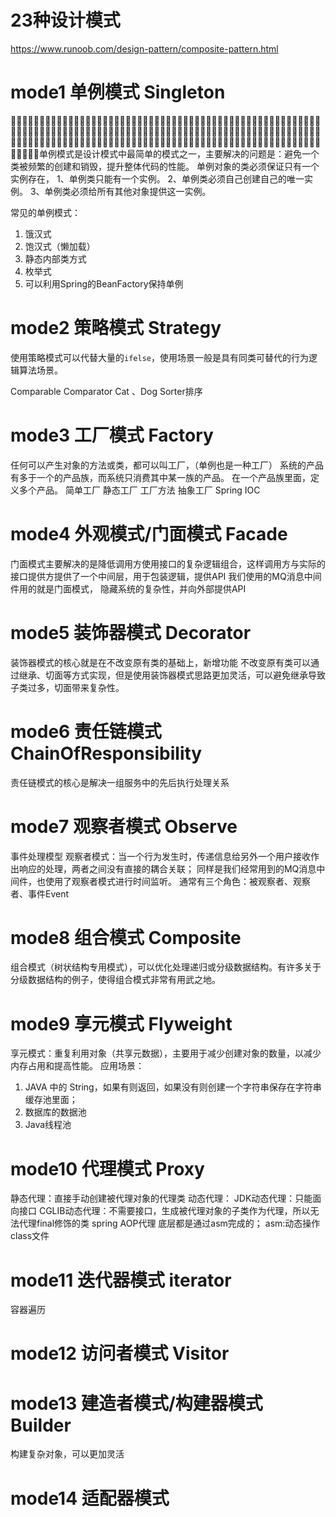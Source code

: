 <h1>23种设计模式</h1>

https://www.runoob.com/design-pattern/composite-pattern.html

# mode1 单例模式 Singleton
􏰃􏰄􏰅􏰆􏱐􏲎􏴂􏱆􏴃􏰇􏰐􏰑􏰒􏰌􏴄􏰃􏰋􏰅􏰆􏰼􏰎􏰃􏰄􏰅􏰆􏱐􏲎􏴂􏱆􏴃􏰇􏰐􏰑􏰒􏰌􏴄􏰃􏰋􏰅􏰆􏰼􏰎􏰃􏰄􏰅􏰆􏱐􏲎􏴂􏱆􏴃􏰇􏰐􏰑􏰒􏰌􏴄􏰃􏰋􏰅􏰆􏰼􏰎􏰃􏰄􏰅􏰆􏱐􏲎􏴂􏱆􏴃􏰇􏰐􏰑􏰒􏰌􏴄􏰃􏰋􏰅􏰆􏰼􏰎􏰃􏰄􏰅􏰆􏱐􏲎􏴂􏱆􏴃􏰇􏰐􏰑􏰒􏰌􏴄􏰃􏰋􏰅􏰆􏰼􏰎􏰃􏰄􏰅􏰆􏱐􏲎􏴂􏱆􏴃􏰇􏰐􏰑􏰒􏰌􏴄􏰃􏰋􏰅􏰆􏰼􏰎􏰃􏰄􏰅􏰆􏱐􏲎􏴂􏱆􏴃􏰇􏰐􏰑􏰒􏰌􏴄􏰃􏰋􏰅􏰆􏰼􏰎􏰃􏰄􏰅􏰆􏱐􏲎􏴂􏱆􏴃􏰇􏰐􏰑􏰒􏰌􏴄􏰃􏰋􏰅􏰆􏰼单例模式是设计模式中最简单的模式之一，主要解决的问题是：避免一个类被频繁的创建和销毁，提升整体代码的性能。
单例对象的类必须保证只有一个实例存在，
1、单例类只能有一个实例。
2、单例类必须自己创建自己的唯一实例。
3、单例类必须给所有其他对象提供这一实例。

常见的单例模式：
1. 饿汉式
2. 饱汉式（懒加载）
3. 静态内部类方式
4. 枚举式
5. 可以利用Spring的BeanFactory保持单例

# mode2 策略模式 Strategy
使用策略模式可以代替大量的`ifelse`，使用场景一般是具有同类可替代的行为逻辑算法场景。

Comparable
Comparator
Cat 、Dog
Sorter排序
# mode3 工厂模式 Factory 
任何可以产生对象的方法或类，都可以叫工厂，（单例也是一种工厂）
系统的产品有多于一个的产品族，而系统只消费其中某一族的产品。
在一个产品族里面，定义多个产品。
简单工厂
静态工厂
工厂方法
抽象工厂
Spring IOC


# mode4 外观模式/门面模式 Facade
门面模式主要解决的是降低调用方使用接口的复杂逻辑组合，这样调用方与实际的接口提供方提供了一个中间层，用于包装逻辑，提供API
我们使用的MQ消息中间件用的就是门面模式，
隐藏系统的复杂性，并向外部提供API

# mode5 装饰器模式 Decorator

装饰器模式的核心就是在不改变原有类的基础上，新增功能
不改变原有类可以通过继承、切面等方式实现，但是使用装饰器模式思路更加灵活，可以避免继承导致子类过多，切面带来复杂性。

# mode6 责任链模式  ChainOfResponsibility
责任链模式的核心是解决一组服务中的先后执行处理关系

# mode7 观察者模式 Observe
事件处理模型
观察者模式：当一个行为发生时，传递信息给另外一个用户接收作出响应的处理，两者之间没有直接的耦合关联；
同样是我们经常用到的MQ消息中间件，也使用了观察者模式进行时间监听。
通常有三个角色：被观察者、观察者、事件Event
# mode8 组合模式 Composite
组合模式（树状结构专用模式），可以优化处理递归或分级数据结构。有许多关于分级数据结构的例子，使得组合模式非常有用武之地。

# mode9 享元模式 Flyweight
享元模式：重复利用对象（共享元数据），主要用于减少创建对象的数量，以减少内存占用和提高性能。
应用场景：
1. JAVA 中的 String，如果有则返回，如果没有则创建一个字符串保存在字符串缓存池里面；
2. 数据库的数据池
3. Java线程池
# mode10 代理模式 Proxy
静态代理：直接手动创建被代理对象的代理类
动态代理：
    JDK动态代理：只能面向接口
    CGLIB动态代理：不需要接口，生成被代理对象的子类作为代理，所以无法代理final修饰的类
    spring AOP代理
底层都是通过asm完成的；
asm:动态操作class文件

# mode11 迭代器模式 iterator
容器遍历

# mode12 访问者模式 Visitor


# mode13 建造者模式/构建器模式 Builder
构建复杂对象，可以更加灵活


# mode14 适配器模式



